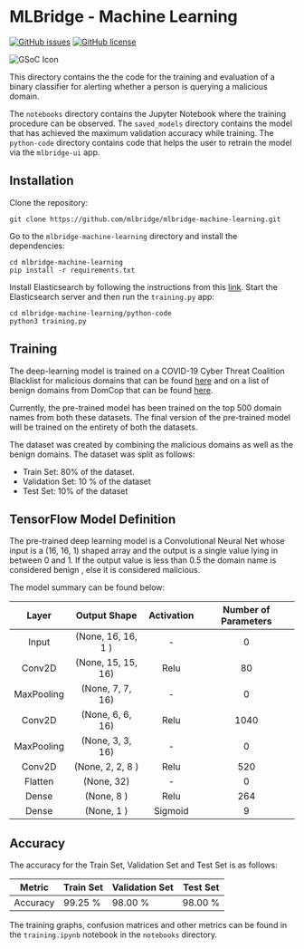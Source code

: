 # MLBridge - Machine Learning

[![GitHub issues](https://img.shields.io/github/issues/mlbridge/mlbridge-machine-learning)](https://github.com/mlbridge/mlbridge-machine-learning/issues)
[![GitHub license](https://img.shields.io/github/license/mlbridge/mlbridge-machine-learning)](https://github.com/mlbridge/mlbridge-machine-learning/blob/master/LICENSE)

![GSoC Icon](https://developers.google.com/open-source/gsoc/resources/downloads/GSoC-logo-horizontal-200.png)


This directory contains the the code for the training and evaluation of a binary 
classifier for alerting whether a person is querying a malicious domain. 

The `notebooks` directory contains the Jupyter Notebook where the training 
procedure can be observed. The `saved_models` directory contains the model that 
has achieved the maximum validation accuracy while training. The `python-code` 
directory contains code that helps the user to retrain the model via the 
`mlbridge-ui` app.

## Installation

Clone the repository:
```
git clone https://github.com/mlbridge/mlbridge-machine-learning.git
```

Go to the `mlbridge-machine-learning` directory and install the dependencies:
```
cd mlbridge-machine-learning
pip install -r requirements.txt
```

Install Elasticsearch by following the instructions from this 
[link](https://phoenixnap.com/kb/install-elasticsearch-ubuntu). Start the 
Elasticsearch server and then run the `training.py` app:
```
cd mlbridge-machine-learning/python-code
python3 training.py
```

## Training

The deep-learning model is trained on a COVID-19 Cyber Threat Coalition 
Blacklist for malicious domains that can be found 
[here](https://blacklist.cyberthreatcoalition.org/vetted/domain.txt) and on a 
list of benign domains from DomCop that can be found 
[here](https://www.domcop.com/top-10-million-domains). 

Currently, the pre-trained model has been trained on the top 500 domain names 
from both these datasets. The final version of the pre-trained model will be 
trained on the entirety of both the datasets.

The dataset was created by combining the malicious domains as well as the benign
domains. The dataset was split as follows: 
- Train Set: 80% of the dataset.
- Validation Set: 10 % of the dataset
- Test Set: 10% of the dataset

## TensorFlow Model Definition

The pre-trained deep learning model is a Convolutional Neural Net whose input is
a (16, 16, 1) shaped array and the output is a single value lying in between 0 
and 1. If the output value is less than 0.5 the domain name is considered benign
, else it is considered malicious. 

The model summary can be found below:


| Layer      | Output Shape          | Activation   | Number of Parameters |
|:----------:|:---------------------:|:------------:|:--------------------:|
| Input      | (None, 16, 16, 1 )    | -            |0                     |
| Conv2D     | (None, 15, 15, 16)    | Relu         |80                    |
| MaxPooling | (None, 7, 7, 16)      | -            |0                     |
| Conv2D     | (None, 6, 6, 16)      | Relu         |1040                  |
| MaxPooling | (None, 3, 3, 16)      | -            |0                     |
| Conv2D     | (None, 2, 2, 8 )      | Relu         |520                   |
| Flatten    | (None, 32)            | -            |0                     |
| Dense      | (None, 8 )            | Relu         |264                   |
| Dense      | (None, 1 )            | Sigmoid      |9                     |

## Accuracy 

The accuracy for the Train Set, Validation Set and Test Set is as follows:

| Metric   | Train Set   | Validation Set | Test Set |  
|----------|-------------|----------------|----------|
| Accuracy | 99.25 %     | 98.00 %        | 98.00 %  |

The training graphs, confusion matrices and other metrics can be found in the 
`training.ipynb` notebook in the `notebooks` directory.


